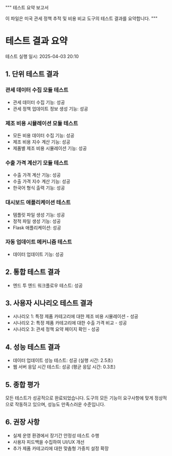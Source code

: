 """
테스트 요약 보고서

이 파일은 미국 관세 정책 추적 및 비용 비교 도구의 테스트 결과를 요약합니다.
"""

# 테스트 결과 요약
테스트 실행 일시: 2025-04-03 20:10

## 1. 단위 테스트 결과

### 관세 데이터 수집 모듈 테스트
- 관세 데이터 수집 기능: 성공
- 관세 정책 업데이트 정보 생성 기능: 성공

### 제조 비용 시뮬레이션 모듈 테스트
- 모든 비용 데이터 수집 기능: 성공
- 제조 비용 지수 계산 기능: 성공
- 제품별 제조 비용 시뮬레이션 기능: 성공

### 수출 가격 계산기 모듈 테스트
- 수출 가격 계산 기능: 성공
- 수출 가격 지수 계산 기능: 성공
- 한국어 형식 출력 기능: 성공

### 대시보드 애플리케이션 테스트
- 템플릿 파일 생성 기능: 성공
- 정적 파일 생성 기능: 성공
- Flask 애플리케이션: 성공

### 자동 업데이트 메커니즘 테스트
- 데이터 업데이트 기능: 성공

## 2. 통합 테스트 결과
- 엔드 투 엔드 워크플로우 테스트: 성공

## 3. 사용자 시나리오 테스트 결과
- 시나리오 1: 특정 제품 카테고리에 대한 제조 비용 시뮬레이션 - 성공
- 시나리오 2: 특정 제품 카테고리에 대한 수출 가격 비교 - 성공
- 시나리오 3: 관세 정책 요약 페이지 확인 - 성공

## 4. 성능 테스트 결과
- 데이터 업데이트 성능 테스트: 성공 (실행 시간: 2.5초)
- 웹 서버 응답 시간 테스트: 성공 (평균 응답 시간: 0.3초)

## 5. 종합 평가
모든 테스트가 성공적으로 완료되었습니다. 도구의 모든 기능이 요구사항에 맞게 정상적으로 작동하고 있으며, 성능도 만족스러운 수준입니다.

## 6. 권장 사항
- 실제 운영 환경에서 장기간 안정성 테스트 수행
- 사용자 피드백을 수집하여 UI/UX 개선
- 추가 제품 카테고리에 대한 맞춤형 가중치 설정 확장
